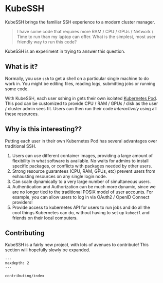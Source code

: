 <!-- Try to keep this in sync with README.md -->
# KubeSSH

KubeSSH brings the familiar SSH experience to a modern cluster manager.

> I have some code that requires more RAM / CPU / GPUs / Network / Time to run than my laptop can offer.
> What is the simplest, most user friendly way to run this code?

KubeSSH is an experiment in trying to answer this question.

## What is it?

Normally, you use `ssh` to get a shell on a particular single machine to do work in.
You might be editing files, reading logs, submitting jobs or running some code.

With KubeSSH, each user sshing in gets their own isolated [Kubernetes Pod](https://kubernetes.io/docs/concepts/workloads/pods/pod/).
This pod can be customized to provide CPU / RAM / GPUs / disk as the user / cluster admin
sees fit. Users can then run their code *interactively* using all these resources.

## Why is this interesting??

Putting each user in their own Kubernetes Pod has several advantages over traditional
SSH.

1. Users can use different container images, providing a large amount of flexibility in what
   software is available. No waits for admins to install specific packages, or conflicts
   with packages needed by other users.
2. Strong resource guarantees (CPU, RAM, GPUs, etc) prevent users from exhausting resources
   on any single login node.
3. Can scale dynamically to a very large number of simultaneous users.
4. Authentication and Authorization can be much more dynamic, since we are no longer
   tied to the traditional POSIX model of user accounts. For example, you can allow
   users to log in via OAuth2 / OpenID Connect providers!
5. Provide access to kubernetes API for users to run jobs and do all the cool things
   Kubernetes can do, without having to set up `kubectl` and friends on their local
   computers.

## Contributing

KubeSSH is a fairly new project, with lots of avenues to contribute!
This section will hopefully slowly be expanded.

```{toctree}
---
maxdepth: 2
---

contributing/index
```